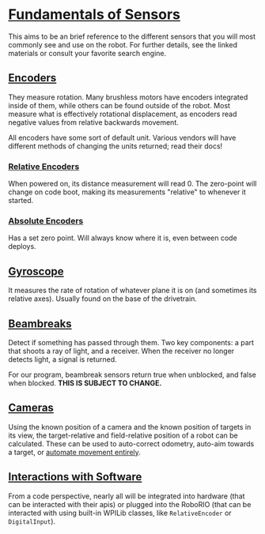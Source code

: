# [Fundamentals of Sensors](https://docs.wpilib.org/en/stable/docs/software/hardware-apis/sensors/sensor-overview-software.html#sensor-overview-software)

This aims to be an brief reference to the different sensors that you will most commonly see and use on the robot. For further details, see the linked materials or consult your favorite search engine.

## [Encoders](https://docs.wpilib.org/en/stable/docs/software/hardware-apis/sensors/encoders-software.html#encoders-software)

They measure rotation. Many brushless motors have encoders integrated inside of them, while others can be found outside of the robot. Most measure what is effectively rotational displacement, as encoders read negative values from relative backwards movement.

All encoders have some sort of default unit. Various vendors will have different methods of changing the units returned; read their docs!

### [Relative Encoders](https://docs.wpilib.org/en/stable/docs/software/hardware-apis/sensors/sensor-overview-software.html#sensor-overview-software)

When powered on, its distance measurement will read 0. The zero-point will change on code boot, making its measurements "relative" to whenever it started.

### [Absolute Encoders](https://docs.wpilib.org/en/stable/docs/software/hardware-apis/sensors/encoders-software.html#encoders-software)

Has a set zero point. Will always know where it is, even between code deploys.

## [Gyroscope](https://docs.wpilib.org/en/stable/docs/software/hardware-apis/sensors/gyros-software.html)

It measures the rate of rotation of whatever plane it is on (and sometimes its relative axes). Usually found on the base of the drivetrain.

## [Beambreaks]()

Detect if something has passed through them. Two key components: a part that shoots a ray of light, and a receiver. When the receiver no longer detects light, a signal is returned.

For our program, beambreak sensors return true when unblocked, and false when blocked. **THIS IS SUBJECT TO CHANGE.**

## [Cameras](https://docs.photonvision.org/en/latest/docs/integration/aprilTagStrategies.html)

Using the known position of a camera and the known position of targets in its view, the target-relative and field-relative position of a robot can be calculated. These can be used to auto-correct odometry, auto-aim towards a target, or [automate movement entirely](https://www.youtube.com/watch?v=2zB0w69P4mc&t=73s).

## [Interactions with Software](https://docs.wpilib.org/en/stable/docs/software/hardware-apis/sensors/digital-inputs-software.html#digital-inputs-software)

From a code perspective, nearly all will be integrated into hardware (that can be interacted with their apis) or plugged into the RoboRIO (that can be interacted with using built-in WPILib classes, like `RelativeEncoder` or `DigitalInput`).